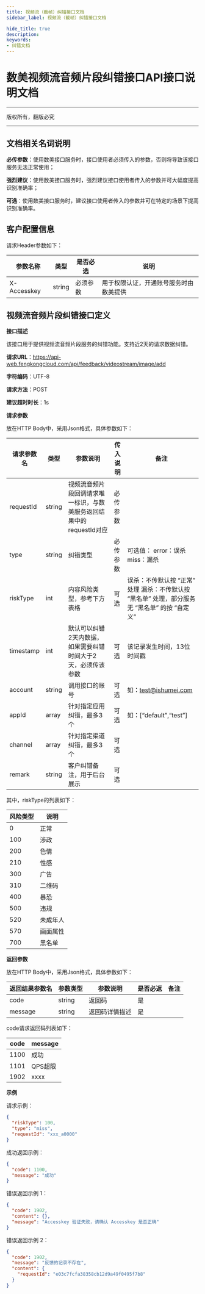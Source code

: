 ```yaml
---
title: 视频流（截帧）纠错接口文档
sidebar_label: 视频流（截帧）纠错接口文档

hide_title: true
description: 
keywords:
- 纠错文档
---
```


# 数美视频流音频片段纠错接口API接口说明文档

---

版权所有，翻版必究

---


## 文档相关名词说明

**必传参数**：使用数美接口服务时，接口使用者必须传入的参数，否则将导致该接口服务无法正常使用；

**强烈建议**：使用数美接口服务时，强烈建议接口使用者传入的参数并可大幅度提高识别准确率；

**可选**：使用数美接口服务时，建议接口使用者传入的参数并可在特定的场景下提高识别准确率。

## 客户配置信息

请求Header参数如下：

| **参数名称** | **类型** | **是否必选** | **说明**                               |
| ------------ | -------- | ------------ | -------------------------------------- |
| X-Accesskey  | string   | 必须参数     | 用于权限认证，开通账号服务时由数美提供 |

## 视频流音频片段纠错接口定义

**接口描述**

该接口用于提供视频流音频片段服务的纠错功能。支持近2天的请求数据纠错。

**请求URL**：https://api-web.fengkongcloud.com/api/feedback/videostream/image/add

**字符编码**：UTF-8

**请求方法**：POST

**建议超时时长**：1s

**请求参数**

放在HTTP Body中，采用Json格式，具体参数如下：

| **请求参数名** | **类型** | **参数说明**                                                        | **传入说明** | **备注**                                                                                       |
| -------------- | -------- | ------------------------------------------------------------------- | ------------ | ---------------------------------------------------------------------------------------------- |
| requestId      | string   | 视频流音频片段回调请求唯一标识，与数美服务返回结果中的requestId对应 | 必传参数     |                                                                                                |
| type           | string   | 纠错类型                                                            | 必传参数     | 可选值： error：误杀 miss：漏杀                                                                |
| riskType       | int      | 内容风险类型，参考下方表格                                          | 可选         | 误杀：不传默认按 “正常” 处理 漏杀：不传默认按 “黑名单” 处理，部分服务无 “黑名单” 的按 “自定义” |
| timestamp      | int      | 默认可以纠错2天内数据，如果需要纠错时间大于2天，必须传该参数        | 可选         | 该记录发生时间，13位时间戳                                                                     |
| account        | string   | 调用接口的账号                                                      | 可选         | 如：test@ishumei.com                                                                           |
| appId          | array    | 针对指定应用纠错，最多3个                                           | 可选         | 如：[“default”,“test”]                                                                         |
| channel        | array    | 针对指定渠道纠错，最多3个                                           | 可选         |                                                                                                |
| remark         | string   | 客户纠错备注，用于后台展示                                          | 可选         |                                                                                                |

其中，riskType的列表如下：

| **风险类型** | **说明** |
| ------------ | -------- |
| 0            | 正常     |
| 100          | 涉政     |
| 200          | 色情     |
| 210          | 性感     |
| 300          | 广告     |
| 310          | 二维码   |
| 400          | 暴恐     |
| 500          | 违规     |
| 520          | 未成年人 |
| 570          | 画面属性 |
| 700          | 黑名单   |

**返回参数**

放在HTTP Body中，采用Json格式，具体参数如下：

| **返回结果参数名** | **参数类型** | **参数说明**   | **是否必返** | **备注** |
| ------------------ | ------------ | -------------- | ------------ | -------- |
| code               | string       | 返回码         | 是           |          |
| message            | string       | 返回码详情描述 | 是           |          |

code请求返回码列表如下：

| **code** | **message** |
| -------- | ----------- |
| 1100     | 成功        |
| 1101     | QPS超限     |
| 1902     | xxxx        |

**示例**

请求示例：
```json
{
  "riskType": 100,
  "type": "miss",
  "requestId": "xxx_a0000"
}
```

成功返回示例：
```json
{
  "code": 1100,
  "message": "成功"
}
```

错误返回示例 1：
```json
{
  "code": 1902,
  "content": {},
  "message": "Accesskey 验证失败，请确认 Accesskey 是否正确"
}
```

错误返回示例 2：
```json
{
  "code": 1902,
  "message": "反馈的记录不存在",
  "content": {
    "requestId": "e03c7fcfa38358cb12d9a49f0495f7b8"
  }
}
```